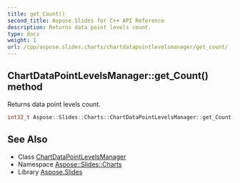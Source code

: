 ```yaml
---
title: get_Count()
second_title: Aspose.Slides for C++ API Reference
description: Returns data point levels count.
type: docs
weight: 1
url: /cpp/aspose.slides.charts/chartdatapointlevelsmanager/get_count/
---
```

## ChartDataPointLevelsManager::get_Count() method


Returns data point levels count.

```cpp
int32_t Aspose::Slides::Charts::ChartDataPointLevelsManager::get_Count() override
```

## See Also

* Class [ChartDataPointLevelsManager](./)
* Namespace [Aspose::Slides::Charts](../)
* Library [Aspose.Slides](../../)